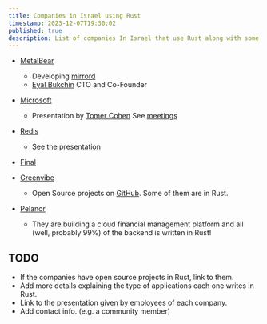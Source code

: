 ```yaml
---
title: Companies in Israel using Rust
timestamp: 2023-12-07T19:30:02
published: true
description: List of companies In Israel that use Rust along with some information on what they use it for.
---
```



* [MetalBear](https://metalbear.co)
    * Developing [mirrord](https://github.com/metalbear-co/mirrord)
    * [Eyal Bukchin](https://www.linkedin.com/in/eyal-bukchin/) CTO and Co-Founder

* [Microsoft](https://www.microsoft.com/)
    * Presentation by [Tomer Cohen](https://www.linkedin.com/in/tomercode/) See [meetings](/meetings)

* [Redis](https://redis.com/)
    * See the [presentation](/tlv)

* [Final](https://www.final.co.il/)

* [Greenvibe](https://greenvibe.io/)
    * Open Source projects on [GitHub](https://github.com/greenvibe-io). Some of them are in Rust.

* [Pelanor](https://www.pelanor.io/)
    * They are building a cloud financial management platform and all (well, probably 99%) of the backend is written in Rust!


## TODO

* If the companies have open source projects in Rust, link to them.
* Add more details explaining the type of applications each one writes in Rust.
* Link to the presentation given by employees of each company.
* Add contact info. (e.g. a community member)
